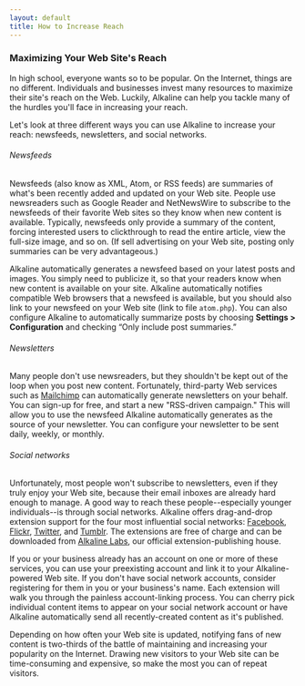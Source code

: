 ```yaml
---
layout: default
title: How to Increase Reach
---
```


### Maximizing Your Web Site's Reach

In high school, everyone wants so to be popular. On the Internet, things are no different. Individuals and businesses invest many resources to maximize their site's reach on the Web. Luckily, Alkaline can help you tackle many of the hurdles you'll face in increasing your reach.

Let's look at three different ways you can use Alkaline to increase your reach: newsfeeds, newsletters, and social networks.

###### Newsfeeds

Newsfeeds (also know as XML, Atom, or RSS feeds) are summaries of what's been recently added and updated on your Web site. People use newsreaders such as Google Reader and NetNewsWire to subscribe to the newsfeeds of their favorite Web sites so they know when new content is available. Typically, newsfeeds only provide a summary of the content, forcing interested users to clickthrough to read the entire article, view the full-size image, and so on. (If sell advertising on your Web site, posting only summaries can be very advantageous.)

Alkaline automatically generates a newsfeed based on your latest posts and images. You simply need to publicize it, so that your readers know when new content is available on your site. Alkaline automatically notifies compatible Web browsers that a newsfeed is available, but you should also link to your newsfeed on your Web site (link to file `atom.php`). You can also configure Alkaline to automatically summarize posts by choosing **Settings > Configuration** and checking “Only include post summaries.”

###### Newsletters

Many people don't use newsreaders, but they shouldn't be kept out of the loop when you post new content. Fortunately, third-party Web services such as [Mailchimp](http://www.mailchimp.com) can automatically generate newsletters on your behalf. You can sign-up for free, and start a new "RSS-driven campaign." This will allow you to use the newsfeed Alkaline automatically generates as the source of your newsletter. You can configure your newsletter to be sent daily, weekly, or monthly.

###### Social networks

Unfortunately, most people won't subscribe to newsletters, even if they truly enjoy your Web site, because their email inboxes are already hard enough to manage. A good way to reach these people--especially younger individuals--is through social networks. Alkaline offers drag-and-drop extension support for the four most influential social networks: [Facebook](http://www.facebook.com/), [Flickr](http://www.flickr.com/), [Twitter](http://www.twitter.com/), and [Tumblr](http://www.tumblr.com/). The extensions are free of charge and can be downloaded from [Alkaline Labs](http://www.alkalinelabs.com), our official extension-publishing house.

If you or your business already has an account on one or more of these services, you can use your preexisting account and link it to your Alkaline-powered Web site. If you don't have social network accounts, consider registering for them in you or your business's name. Each extension will walk you through the painless account-linking process. You can cherry pick individual content items to appear on your social network account or have Alkaline automatically send all recently-created content as it's published.

Depending on how often your Web site is updated, notifying fans of new content is two-thirds of the battle of maintaining and increasing your popularity on the Internet. Drawing new visitors to your Web site can be time-consuming and expensive, so make the most you can of repeat visitors.
